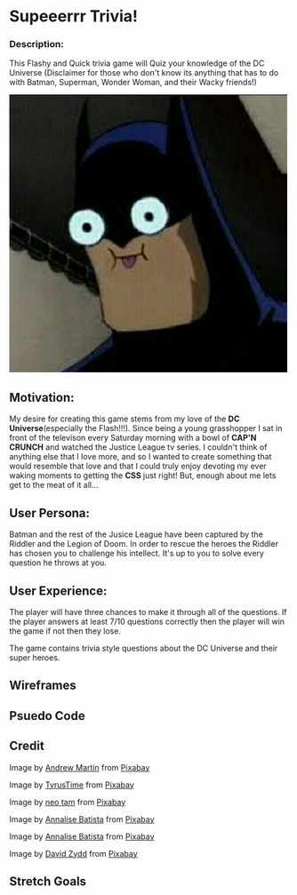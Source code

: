 # Supeeerrr Trivia!
### Description: 
This Flashy and Quick trivia game will Quiz your knowledge of the DC Universe (Disclaimer for those who don't know its anything that has to do with Batman, Superman, Wonder Woman, and their Wacky friends!)
 
![goofy batman](Pictures/Batmannanananananananananananan.jpg)


## Motivation:
My desire for creating this game stems from my love of the **DC Universe**(especially the Flash!!!). Since being a young grasshopper I sat in front of the televison every Saturday morning with a bowl of **CAP'N CRUNCH** and watched the Justice League tv series. I couldn't think of anything else that I love more, and so I wanted to create something that would resemble that love and that I could truly enjoy devoting my ever waking moments to getting the **CSS** just right! But, enough about me lets get to the meat of it all...


## User Persona:
Batman and the rest of the Jusice League have been captured by the Riddler and the Legion of Doom. In order to rescue the heroes the Riddler has chosen you to challenge his intellect. It's up to you to solve every question he throws at you. 


## User Experience:
The player will have three chances to make it through all of the questions. If the player answers at least 7/10 questions correctly then the player will win the game if not then they lose. 

The game contains trivia style questions about the DC Universe and their super heroes.


## Wireframes




## Psuedo Code






## Credit
Image by <a href="https://pixabay.com/users/aitoff-388338/?utm_source=link-attribution&amp;utm_medium=referral&amp;utm_campaign=image&amp;utm_content=4680150">Andrew Martin</a> from <a href="https://pixabay.com/?utm_source=link-attribution&amp;utm_medium=referral&amp;utm_campaign=image&amp;utm_content=4680150">Pixabay</a>


Image by <a href="https://pixabay.com/users/TyrusTime-13018745/?utm_source=link-attribution&amp;utm_medium=referral&amp;utm_campaign=image&amp;utm_content=4335468">TyrusTime</a> from <a href="https://pixabay.com/?utm_source=link-attribution&amp;utm_medium=referral&amp;utm_campaign=image&amp;utm_content=4335468">Pixabay</a>


Image by <a href="https://pixabay.com/users/neotam-11291643/?utm_source=link-attribution&amp;utm_medium=referral&amp;utm_campaign=image&amp;utm_content=4326671">neo tam</a> from <a href="https://pixabay.com/?utm_source=link-attribution&amp;utm_medium=referral&amp;utm_campaign=image&amp;utm_content=4326671">Pixabay</a>


Image by <a href="https://pixabay.com/users/AnnaliseArt-7089643/?utm_source=link-attribution&amp;utm_medium=referral&amp;utm_campaign=image&amp;utm_content=4997676">Annalise Batista</a> from <a href="https://pixabay.com/?utm_source=link-attribution&amp;utm_medium=referral&amp;utm_campaign=image&amp;utm_content=4997676">Pixabay</a>

Image by <a href="https://pixabay.com/users/AnnaliseArt-7089643/?utm_source=link-attribution&amp;utm_medium=referral&amp;utm_campaign=image&amp;utm_content=4237316">Annalise Batista</a> from <a href="https://pixabay.com/?utm_source=link-attribution&amp;utm_medium=referral&amp;utm_campaign=image&amp;utm_content=4237316">Pixabay</a>

Image by <a href="https://pixabay.com/users/DavidZydd-985081/?utm_source=link-attribution&amp;utm_medium=referral&amp;utm_campaign=image&amp;utm_content=2721690">David Zydd</a> from <a href="https://pixabay.com/?utm_source=link-attribution&amp;utm_medium=referral&amp;utm_campaign=image&amp;utm_content=2721690">Pixabay</a>


## Stretch Goals